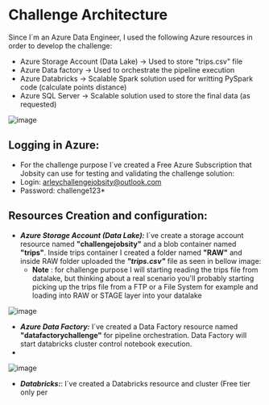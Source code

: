 # Challenge Architecture
Since I´m an Azure Data Engineer, I used the following Azure resources in order to develop the challenge:

- Azure Storage Account (Data Lake) -> Used to store "trips.csv" file
- Azure Data factory -> Used to orchestrate the pipeline execution 
- Azure Databricks -> Scalable Spark solution used for writting PySpark code (calculate points distance)
- Azure SQL Server -> Scalable solution used to store the final data (as requested)

![image](https://user-images.githubusercontent.com/101717820/158617437-cc25b406-ea27-4043-8e56-7799f737a418.png)



## Logging in Azure:
- For the challenge purpose I´ve created a Free Azure Subscription that Jobsity can use for testing and validating the challenge solution:
- Login: arleychallengejobsity@outlook.com
- Password: challenge123*


## Resources Creation and configuration:
- **_Azure Storage Account (Data Lake):_** I´ve create a storage account resource named **"challengejobsity"** and a blob container named **"trips"**. Inside trips container I created a folder named **"RAW"** and inside RAW folder uploaded the **_"trips.csv"_** file as seen in bellow image:
  - **Note** : for challenge purpose I will starting reading the trips file from datalake, but thinking about a real scenario you'll probably starting picking up the trips file from a FTP or a File System for example and loading into RAW or STAGE layer into your datalake

![image](https://user-images.githubusercontent.com/101717820/158619139-06a37e50-d790-4550-bb23-8cb0ca610687.png)

- **_Azure Data Factory:_** I´ve created a Data Factory resource named **"datafactorychallenge"**  for pipeline orchestration. Data Factory will start databricks cluster control notebook execution.
- 
![image](https://user-images.githubusercontent.com/101717820/158646114-6200a1d5-cda6-48d5-b15a-3046f9dbe17b.png)


- **_Databricks:_**: I´ve created a Databricks resource and cluster (Free tier only per






<!--
**arleychallengejobsity/arleychallengejobsity** is a ✨ _special_ ✨ repository because its `README.md` (this file) appears on your GitHub profile.

Here are some ideas to get you started:

- 🔭 I’m currently working on ...
- 🌱 I’m currently learning ...
- 👯 I’m looking to collaborate on ...
- 🤔 I’m looking for help with ...
- 💬 Ask me about ...
- 📫 How to reach me: ...
- 😄 Pronouns: ...
- ⚡ Fun fact: ...
-->
